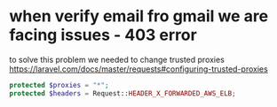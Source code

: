 # when verify email fro gmail we are facing issues - 403 error 

to solve this problem we needed to change trusted proxies 
https://laravel.com/docs/master/requests#configuring-trusted-proxies

~~~php
protected $proxies = "*";
protected $headers = Request::HEADER_X_FORWARDED_AWS_ELB;
~~~

